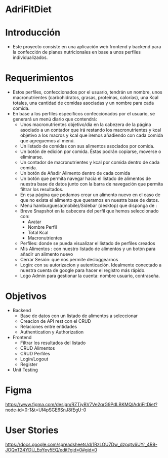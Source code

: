# AdriFitDiet

# Introducción
- Este proyecto consiste en una aplicación web frontend y backend para la confección de planes nutricionales en base a unos perfiles individualizados.

# Requerimientos
- Estos perfiles, confeccionados por el usuario, tendrán un nombre, unos macronutrientes (carbohidratos, grasas, proteínas, calorías), una Kcal totales, una cantidad de comidas asociadas y un nombre para cada comida.
- En base a los perfiles específicos confeccionados por el usuario, se generará un menú diario que contendrá:
  - Unos macronutrientes objetivo/dia en la cabezera de la página asociado a un contador que irá restando los macronutrientes y kcal objetivo a los macros y kcal que iremos añadiendo con cada comida que agreguemos al menú.
  -  Un listado de comidas con sus alimentos asociados por comida.
  -  Un botón de edición por comida. Éstas podrán copiarse, moverse o eliminarse.
  -  Un contador de macronutrientes y kcal por comida dentro de cada comida.
  -  Un botón de Añadir Alimento dentro de cada comida
  -  Un botón que permita navegar hacia el listado de alimentos de nuestra base de datos junto con la barra de navegación que permita filtrar los resultados.
  -  En esa página que podamos crear un alimento nuevo en el caso de que no exista el alimento que queramos en nuestra base de datos.
  -  Menú hamburguesa(mobile)/Sidebar (desktop) que disponga de :
    - Breve Snapshot en la cabecera del perfil que hemos seleccionado con:
        - Avatar
        - Nombre Perfil
        - Total Kcal
        - Macronutrientes
    - Perfiles: donde se pueda visualizar el listado de perfiles creados
    - Mis Alimentos : con nuestro listado de alimentos y un botón para añadir un alimento nuevo
    - Cerrar Sesión: que nos permite desloggearnos
  - Login: con su autorizacion y autenticación. Idealmente conectado a nuestra cuenta de google para hacer el registro más rápido.
  - Logo Admin para gestionar la cuenta: nombre usuario, contraseña.

# Objetivos
- Backend
  - Base de datos con un listado de alimentos a seleccionar
  - Creacion de API rest con el CRUD
  - Relaciones entre entidades
  - Authentication y Authorization
- Frontend
  - Filtrar los resultados del listado
  - CRUD Alimentos
  - CRUD Perfiles
  - Login/Logout
  - Register
- Unit Testing

# Figma
https://www.figma.com/design/RZTiyBV7Ve2qrG9PdLBKMQ/AdriFitDiet?node-id=0-1&t=Uf4pSGE6SnJ8fEgU-0

# User Stories
https://docs.google.com/spreadsheets/d/1RzLOU7Dw_dzpqtv6UYr_4R8-JOQnT24YDU_EpYpy5EQ/edit?gid=0#gid=0